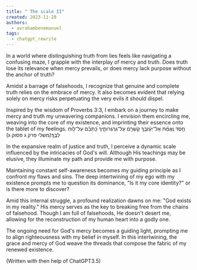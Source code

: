 ```yaml
---
title: " The scale II"
created: 2023-11-20
authors:
  - avrahambenemanuel
tags:
  - chatgpt_rewrite
---
```

In a world where distinguishing truth from lies feels like navigating a confusing maze, I grapple with the interplay of mercy and truth. Does truth lose its relevance when mercy prevails, or does mercy lack purpose without the anchor of truth?

Amidst a barrage of falsehoods, I recognize that genuine and complete truth relies on the embrace of mercy. It also becomes evident that relying solely on mercy risks perpetuating the very evils it should dispel.

Inspired by the wisdom of Proverbs 3:3, I embark on a journey to make mercy and truth my unwavering companions. I envision them encircling me, weaving into the core of my existence, and imprinting their essence onto the tablet of my feelings.
חֶ֥סֶד וֶֽאֱמֶ֗ת אַֽל־יַעַ֫זְבֻ֥ךָ קָשְׁרֵ֥ם עַל־גַּרְגְּרֹותֶ֑יךָ כָּ֝תְבֵ֗ם עַל־ל֥וּחַ לִבֶּֽךָ׃(משלי פרק ג פסוק ג)

In the expansive realm of justice and truth, I perceive a dynamic scale influenced by the intricacies of God's will. Although His teachings may be elusive, they illuminate my path and provide me with purpose.

Maintaining constant self-awareness becomes my guiding principle as I confront my flaws and sins. The deep intertwining of my ego with my existence prompts me to question its dominance, "Is it my core identity?" or is there more to discover?

Amid this internal struggle, a profound realization dawns on me: "God exists in my reality." His mercy serves as the key to breaking free from the chains of falsehood. Though I am full of falsehoods, He doesn't desert me, allowing for the reconstruction of my human heart into a godly one.

The ongoing need for God's mercy becomes a guiding light, prompting me to align righteousness with my belief in myself. In this intertwining, the grace and mercy of God weave the threads that compose the fabric of my renewed existence.

(Written with then help of ChatGPT3.5)
